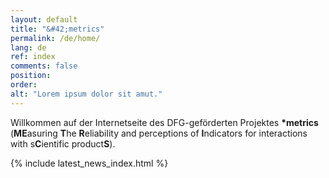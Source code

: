 ```yaml
---
layout: default
title: "&#42;metrics"
permalink: /de/home/
lang: de
ref: index
comments: false
position:
order:
alt: "Lorem ipsum dolor sit amut."
---
```

Willkommen auf der Internetseite des DFG-geförderten Projektes **\*metrics** (**ME**asuring **T**he **R**eliability and perceptions of **I**ndicators for interactions with s**C**ientific product**S**).

{% include latest_news_index.html %}
